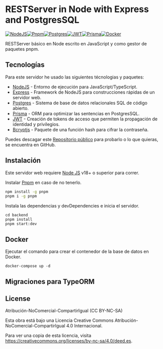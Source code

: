 # RESTServer in Node with Express and PostgresSQL

[![NodeJS](https://img.icons8.com/?size=64&id=hsPbhkOH4FMe&format=png)](https://nodejs.org/en)[![Pnpm](https://iili.io/HQmenZF.png)](https://pnpm.io/es/)[![Postgres](https://img.icons8.com/?size=64&id=LwQEs9KnDgIo&format=png)](https://www.postgresql.org/)[![JWT](https://img.icons8.com/?size=64&id=rHpveptSuwDz&format=png)](https://jwt.io/)[![Prisma](https://img.icons8.com/?size=64&id=YKKmRFS8Utmm&format=png)](https://www.prisma.io/)[![Docker](https://img.icons8.com/?size=64&id=22813&format=png)](https://www.docker.com/)  [![]()]()

RESTServer básico en Node escrito en JavaScript y como gestor de paquetes pnpm.

## Tecnologías

Para este servidor he usado las siguientes técnologias y paquetes:

- [NodeJS] - Entorno de ejecución para JavaScript/TypeScript.
- [Express] - Framework de NodeJS para construcciones rápidas de un servidor web.
- [Postgres] - Sistema de base de datos relacionales SQL de código abierto.
- [Prisma] - ORM para optimizar las sentencias en PostgresSQL.
- [JWT] - Creación de tokens de acceso que permiten la propagación de identidad y privilegios.
- [Bcryptjs] - Paquete de una función hash para cifrar la contraseña.

Puedes descagar este [Repositorio público][tadhack-backend] para probarlo o lo que quieras, se encuentra en GitHub.

## Instalación

Este servidor web requiere [Node JS](https://nodejs.org/) v18+ o superior para correr.

Instalar [Pnpm](https://pnpm.io/es/) en caso de no tenerlo.

```sh
npm install -g pnpm
pnpm i -g pnpm
```

Instala las dependencias y devDependencies e inicia el servidor.

```
cd backend
pnpm install
pnpm start:dev
```

## Docker

Ejecutar el comando para crear el contenedor de la base de datos en Docker.
```
docker-compose up -d
```

## Migraciones para TypeORM

## License

Atribución-NoComercial-CompartirIgual (CC BY-NC-SA)

Esta obra está bajo una Licencia Creative Commons Atribución-NoComercial-CompartirIgual 4.0 Internacional.

Para ver una copia de esta licencia, visita https://creativecommons.org/licenses/by-nc-sa/4.0/deed.es.



[//]: # (These are reference links used in the body of this note and get stripped out when the markdown processor does its job. There is no need to format nicely because it shouldn't be seen. Thanks SO - http://stackoverflow.com/questions/4823468/store-comments-in-markdown-syntax)

   [tadhack-backend]: <https://github.com/luisrom661/tadhack-backend>
   [git-repo-url]: <https://github.com/luisrom661/tadhack-backend.git>
   [nodejs]: <http://nodejs.org>
   [pnpm]: <https://pnpm.io/es/>
   [express]: <http://expressjs.com>
   [typescript]: <https://www.typescriptlang.org/>
   [postgres]: <https://www.postgresql.org/>
   [prisma]: <https://www.prisma.io/>
   [jwt]: <https://jwt.io/>
   [bcryptjs]: <https://www.npmjs.com/package/bcryptjs>
   [express-rate-limit]: <https://www.npmjs.com/package/express-rate-limit>